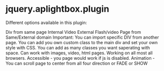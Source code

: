 jquery.aplightbox.plugin
========================
Different options available in this plugin:

Div from same page
Internal Video
External Flash/video
Page from Same/External domain
Important: You can import specific DIV from another page.
You can add you own custom class to the main div and set your own style
with CSS. You can add as many classes you want saperating with space.
Can work with images, video, html pages.
Working on all most all browsers.
Accessible - you page would work if js is disabled.
Animation - You can scroll page to center from all four direction or
FADE or SHOW
